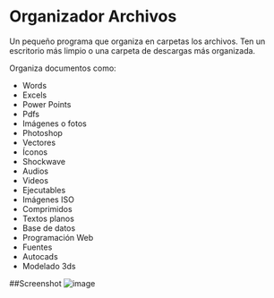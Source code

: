 # Organizador Archivos

Un pequeño programa que organiza en carpetas los archivos.
Ten un escritorio más limpio o una carpeta de descargas más organizada.

Organiza documentos como:
- Words
- Excels
- Power Points
- Pdfs
- Imágenes o fotos
- Photoshop
- Vectores
- Íconos
- Shockwave
- Audios
- Videos
- Ejecutables
- Imágenes ISO
- Comprimidos
- Textos planos
- Base de datos
- Programación Web
- Fuentes
- Autocads
- Modelado 3ds

##Screenshot
![image](https://user-images.githubusercontent.com/12069172/219767498-ef14d764-2149-410d-8492-e48323addee0.png)
